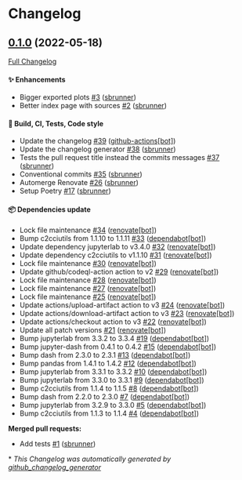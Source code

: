 # Changelog

## [0.1.0](https://github.com/sbrunner/shifter-jupyterlab/tree/0.1.0) (2022-05-18)

[Full Changelog](https://github.com/sbrunner/shifter-jupyterlab/compare/c68df7f85bad74c5f602a49eeea5af84abac1f89...0.1.0)

#### :sparkles: Enhancements

- Bigger exported plots [\#3](https://github.com/sbrunner/shifter-jupyterlab/pull/3) ([sbrunner](https://github.com/sbrunner))
- Better index page with sources [\#2](https://github.com/sbrunner/shifter-jupyterlab/pull/2) ([sbrunner](https://github.com/sbrunner))

#### :wrench: Build, CI, Tests, Code style

- Update the changelog [\#39](https://github.com/sbrunner/shifter-jupyterlab/pull/39) ([github-actions[bot]](https://github.com/apps/github-actions))
- Update the changelog generator [\#38](https://github.com/sbrunner/shifter-jupyterlab/pull/38) ([sbrunner](https://github.com/sbrunner))
- Tests the pull request title instead the commits messages [\#37](https://github.com/sbrunner/shifter-jupyterlab/pull/37) ([sbrunner](https://github.com/sbrunner))
- Conventional commits [\#35](https://github.com/sbrunner/shifter-jupyterlab/pull/35) ([sbrunner](https://github.com/sbrunner))
- Automerge Renovate [\#26](https://github.com/sbrunner/shifter-jupyterlab/pull/26) ([sbrunner](https://github.com/sbrunner))
- Setup Poetry [\#17](https://github.com/sbrunner/shifter-jupyterlab/pull/17) ([sbrunner](https://github.com/sbrunner))

#### :package: Dependencies update

- Lock file maintenance [\#34](https://github.com/sbrunner/shifter-jupyterlab/pull/34) ([renovate[bot]](https://github.com/apps/renovate))
- Bump c2cciutils from 1.1.10 to 1.1.11 [\#33](https://github.com/sbrunner/shifter-jupyterlab/pull/33) ([dependabot[bot]](https://github.com/apps/dependabot))
- Update dependency jupyterlab to v3.4.0 [\#32](https://github.com/sbrunner/shifter-jupyterlab/pull/32) ([renovate[bot]](https://github.com/apps/renovate))
- Update dependency c2cciutils to v1.1.10 [\#31](https://github.com/sbrunner/shifter-jupyterlab/pull/31) ([renovate[bot]](https://github.com/apps/renovate))
- Lock file maintenance [\#30](https://github.com/sbrunner/shifter-jupyterlab/pull/30) ([renovate[bot]](https://github.com/apps/renovate))
- Update github/codeql-action action to v2 [\#29](https://github.com/sbrunner/shifter-jupyterlab/pull/29) ([renovate[bot]](https://github.com/apps/renovate))
- Lock file maintenance [\#28](https://github.com/sbrunner/shifter-jupyterlab/pull/28) ([renovate[bot]](https://github.com/apps/renovate))
- Lock file maintenance [\#27](https://github.com/sbrunner/shifter-jupyterlab/pull/27) ([renovate[bot]](https://github.com/apps/renovate))
- Lock file maintenance [\#25](https://github.com/sbrunner/shifter-jupyterlab/pull/25) ([renovate[bot]](https://github.com/apps/renovate))
- Update actions/upload-artifact action to v3 [\#24](https://github.com/sbrunner/shifter-jupyterlab/pull/24) ([renovate[bot]](https://github.com/apps/renovate))
- Update actions/download-artifact action to v3 [\#23](https://github.com/sbrunner/shifter-jupyterlab/pull/23) ([renovate[bot]](https://github.com/apps/renovate))
- Update actions/checkout action to v3 [\#22](https://github.com/sbrunner/shifter-jupyterlab/pull/22) ([renovate[bot]](https://github.com/apps/renovate))
- Update all patch versions [\#21](https://github.com/sbrunner/shifter-jupyterlab/pull/21) ([renovate[bot]](https://github.com/apps/renovate))
- Bump jupyterlab from 3.3.2 to 3.3.4 [\#19](https://github.com/sbrunner/shifter-jupyterlab/pull/19) ([dependabot[bot]](https://github.com/apps/dependabot))
- Bump jupyter-dash from 0.4.1 to 0.4.2 [\#15](https://github.com/sbrunner/shifter-jupyterlab/pull/15) ([dependabot[bot]](https://github.com/apps/dependabot))
- Bump dash from 2.3.0 to 2.3.1 [\#13](https://github.com/sbrunner/shifter-jupyterlab/pull/13) ([dependabot[bot]](https://github.com/apps/dependabot))
- Bump pandas from 1.4.1 to 1.4.2 [\#12](https://github.com/sbrunner/shifter-jupyterlab/pull/12) ([dependabot[bot]](https://github.com/apps/dependabot))
- Bump jupyterlab from 3.3.1 to 3.3.2 [\#10](https://github.com/sbrunner/shifter-jupyterlab/pull/10) ([dependabot[bot]](https://github.com/apps/dependabot))
- Bump jupyterlab from 3.3.0 to 3.3.1 [\#9](https://github.com/sbrunner/shifter-jupyterlab/pull/9) ([dependabot[bot]](https://github.com/apps/dependabot))
- Bump c2cciutils from 1.1.4 to 1.1.5 [\#8](https://github.com/sbrunner/shifter-jupyterlab/pull/8) ([dependabot[bot]](https://github.com/apps/dependabot))
- Bump dash from 2.2.0 to 2.3.0 [\#7](https://github.com/sbrunner/shifter-jupyterlab/pull/7) ([dependabot[bot]](https://github.com/apps/dependabot))
- Bump jupyterlab from 3.2.9 to 3.3.0 [\#5](https://github.com/sbrunner/shifter-jupyterlab/pull/5) ([dependabot[bot]](https://github.com/apps/dependabot))
- Bump c2cciutils from 1.1.3 to 1.1.4 [\#4](https://github.com/sbrunner/shifter-jupyterlab/pull/4) ([dependabot[bot]](https://github.com/apps/dependabot))

**Merged pull requests:**

- Add tests [\#1](https://github.com/sbrunner/shifter-jupyterlab/pull/1) ([sbrunner](https://github.com/sbrunner))



\* *This Changelog was automatically generated by [github_changelog_generator](https://github.com/github-changelog-generator/github-changelog-generator)*
